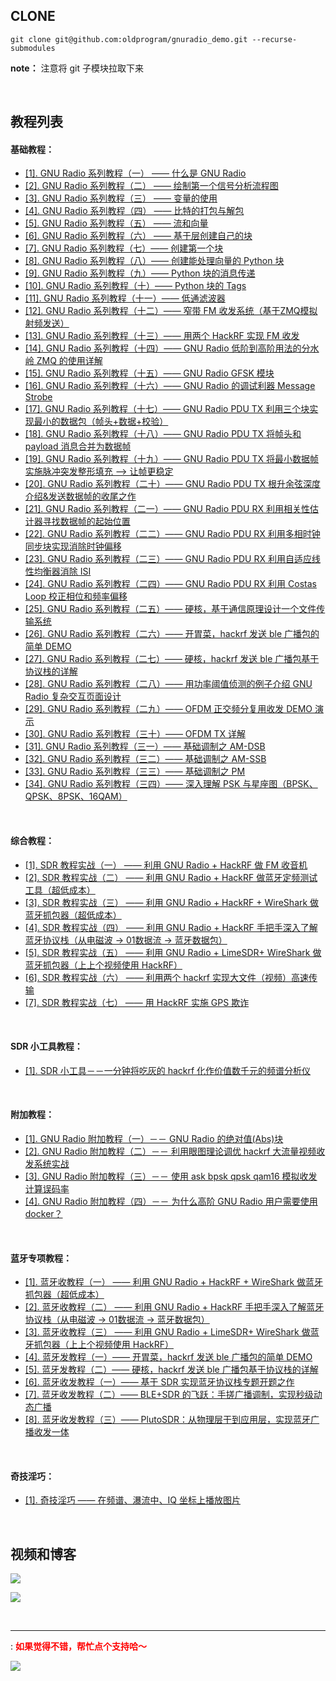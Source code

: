 ## CLONE

```shell
git clone git@github.com:oldprogram/gnuradio_demo.git --recurse-submodules
```

**note：** 注意将 git 子模块拉取下来

</br>

## 教程列表

#### 基础教程：

- [[1]. GNU Radio 系列教程（一） —— 什么是 GNU Radio][JC1]
- [[2]. GNU Radio 系列教程（二） —— 绘制第一个信号分析流程图][JC2]
- [[3]. GNU Radio 系列教程（三） —— 变量的使用][JC3] 
- [[4]. GNU Radio 系列教程（四） —— 比特的打包与解包][JC4]
- [[5]. GNU Radio 系列教程（五） —— 流和向量][JC5]
- [[6]. GNU Radio 系列教程（六） —— 基于层创建自己的块][JC6]
- [[7]. GNU Radio 系列教程（七）—— 创建第一个块][JC7]
- [[8]. GNU Radio 系列教程（八）—— 创建能处理向量的 Python 块][JC8]
- [[9]. GNU Radio 系列教程（九）—— Python 块的消息传递][JC9]
- [[10]. GNU Radio 系列教程（十）—— Python 块的 Tags][JC10]
- [[11]. GNU Radio 系列教程（十一）—— 低通滤波器][JC11]
- [[12]. GNU Radio 系列教程（十二）—— 窄带 FM 收发系统（基于ZMQ模拟射频发送）][JC12]
- [[13]. GNU Radio 系列教程（十三）—— 用两个 HackRF 实现 FM 收发][JC13]
- [[14]. GNU Radio 系列教程（十四）—— GNU Radio 低阶到高阶用法的分水岭 ZMQ 的使用详解][JC14]	
- [[15]. GNU Radio 系列教程（十五）—— GNU Radio GFSK 模块][JC15]
- [[16]. GNU Radio 系列教程（十六）—— GNU Radio 的调试利器 Message Strobe][JC16]
- [[17]. GNU Radio 系列教程（十七）—— GNU Radio PDU TX 利用三个块实现最小的数据包（帧头+数据+校验）][JC17]
- [[18]. GNU Radio 系列教程（十八）—— GNU Radio PDU TX 将帧头和 payload 消息合并为数据帧][JC18]    
- [[19]. GNU Radio 系列教程（十九）—— GNU Radio PDU TX 将最小数据帧实施脉冲突发整形填充 --> 让帧更稳定][JC19]    
- [[20]. GNU Radio 系列教程（二十）—— GNU Radio PDU TX 根升余弦深度介绍&发送数据帧的收尾之作][JC20]    
- [[21]. GNU Radio 系列教程（二一）—— GNU Radio PDU RX 利用相关性估计器寻找数据帧的起始位置][JC21]    
- [[22]. GNU Radio 系列教程（二二）—— GNU Radio PDU RX 利用多相时钟同步块实现消除时钟偏移][JC22]    
- [[23]. GNU Radio 系列教程（二三）—— GNU Radio PDU RX 利用自适应线性均衡器消除 ISI][JC23]    
- [[24]. GNU Radio 系列教程（二四）—— GNU Radio PDU RX 利用 Costas Loop 校正相位和频率偏移][JC24]    
- [[25]. GNU Radio 系列教程（二五）—— 硬核，基于通信原理设计一个文件传输系统][JC25]    
- [[26]. GNU Radio 系列教程（二六）—— 开胃菜，hackrf 发送 ble 广播包的简单 DEMO][JC26]    
- [[27]. GNU Radio 系列教程（二七）—— 硬核，hackrf 发送 ble 广播包基于协议栈的详解][JC27]    
- [[28]. GNU Radio 系列教程（二八）—— 用功率阈值侦测的例子介绍 GNU Radio 复杂交互页面设计][JC28]    
- [[29]. GNU Radio 系列教程（二九）—— OFDM 正交频分复用收发 DEMO 演示][JC29]    
- [[30]. GNU Radio 系列教程（三十）—— OFDM TX 详解][JC30]    
- [[31]. GNU Radio 系列教程（三一）—— 基础调制之 AM-DSB][JC31]    
- [[32]. GNU Radio 系列教程（三二）—— 基础调制之 AM-SSB][JC32]    
- [[33]. GNU Radio 系列教程（三三）—— 基础调制之 PM][JC33]    
- [[34]. GNU Radio 系列教程（三四）—— 深入理解 PSK 与星座图（BPSK、QPSK、8PSK、16QAM）][JC34]    


</br>

#### 综合教程：

- [[1]. SDR 教程实战（一） —— 利用 GNU Radio + HackRF 做 FM 收音机][JCX1]
- [[2]. SDR 教程实战（二） —— 利用 GNU Radio + HackRF 做蓝牙定频测试工具（超低成本）][JCX2]
- [[3]. SDR 教程实战（三） —— 利用 GNU Radio + HackRF + WireShark 做蓝牙抓包器（超低成本）][JCX3]
- [[4]. SDR 教程实战（四） —— 利用 GNU Radio + HackRF 手把手深入了解蓝牙协议栈（从电磁波 -> 01数据流 -> 蓝牙数据包）][JCX4]
- [[5]. SDR 教程实战（五） —— 利用 GNU Radio + LimeSDR+ WireShark 做蓝牙抓包器（上上个视频使用 HackRF）][JCX5]
- [[6]. SDR 教程实战（六） —— 利用两个 hackrf 实现大文件（视频）高速传输][JCX6]     
- [[7]. SDR 教程实战（七） —— 用 HackRF 实施 GPS 欺诈][JCX7]     


</br>

#### SDR 小工具教程：

- [[1]. SDR 小工具－－一分钟将吃灰的 hackrf 化作价值数千元的频谱分析仪][JCT1]    

</br>

#### 附加教程：

- [[1]. GNU Radio 附加教程（一）－－ GNU Radio 的绝对值(Abs)块][JCK1]    
- [[2]. GNU Radio 附加教程（二）－－ 利用眼图理论调优 hackrf 大流量视频收发系统实战][JCK2]    
- [[3]. GNU Radio 附加教程（三）－－ 使用 ask bpsk qpsk qam16 模拟收发计算误码率][JCK3]    
- [[4]. GNU Radio 附加教程（四）－－ 为什么高阶 GNU Radio 用户需要使用 docker？][JCK4]    

</br>

#### 蓝牙专项教程：

- [[1]. 蓝牙收教程（一） —— 利用 GNU Radio + HackRF + WireShark 做蓝牙抓包器（超低成本）][JCX3]
- [[2]. 蓝牙收教程（二） —— 利用 GNU Radio + HackRF 手把手深入了解蓝牙协议栈（从电磁波 -> 01数据流 -> 蓝牙数据包）][JCX4]
- [[3]. 蓝牙收教程（三） —— 利用 GNU Radio + LimeSDR+ WireShark 做蓝牙抓包器（上上个视频使用 HackRF）][JCX5]
- [[4]. 蓝牙发教程（一）—— 开胃菜，hackrf 发送 ble 广播包的简单 DEMO][JC26]    
- [[5]. 蓝牙发教程（二）—— 硬核，hackrf 发送 ble 广播包基于协议栈的详解][JC27]    
- [[6]. 蓝牙收发教程（一）—— 基于 SDR 实现蓝牙协议栈专题开题之作][BLE01]    
- [[7]. 蓝牙收发教程（二）—— BLE+SDR 的飞跃：手搓广播调制，实现秒级动态广播][BLE02]    
- [[8]. 蓝牙收发教程（三）—— PlutoSDR：从物理层干到应用层，实现蓝牙广播收发一体][BLE03]    

</br>

#### 奇技淫巧：

- [[1]. 奇技淫巧 —— 在频谱、瀑流中、IQ 坐标上播放图片][QJYQ1]    

</br>


## 视频和博客

[![][pbilibili]][#bilibili]

[![][pcnblog]][#cnblog]

</br>

---
: <font color=#FF000> **如果觉得不错，帮忙点个支持哈～**  </font>

![][px]


[JC1]:https://www.cnblogs.com/zjutlitao/p/16648432.html
[JC2]:https://www.cnblogs.com/zjutlitao/p/16655824.html#top
[JC3]:https://www.bilibili.com/video/BV1o14y1s7Km/?spm_id_from=333.788&vd_source=84f94348691c2906fc1038d54989b7e0
[JC4]:https://www.bilibili.com/video/BV1NG4y1z7mt/?spm_id_from=333.788&vd_source=84f94348691c2906fc1038d54989b7e0
[JC5]:https://www.bilibili.com/video/BV1me411u7jm/?spm_id_from=333.788&vd_source=84f94348691c2906fc1038d54989b7e0
[JC6]:https://www.bilibili.com/video/BV1814y1e7ZU/?spm_id_from=333.788&vd_source=84f94348691c2906fc1038d54989b7e0
[JC7]:https://www.bilibili.com/video/BV18V4y1g7i9/?spm_id_from=333.788&vd_source=84f94348691c2906fc1038d54989b7e0
[JC8]:https://www.bilibili.com/video/BV1MB4y1n7od/?spm_id_from=333.788&vd_source=84f94348691c2906fc1038d54989b7e0
[JC9]:https://www.bilibili.com/video/BV1DN4y1N7n1/?spm_id_from=333.788&vd_source=84f94348691c2906fc1038d54989b7e0
[JC10]:https://www.bilibili.com/video/BV1uW4y1v77Y/?spm_id_from=333.788&vd_source=84f94348691c2906fc1038d54989b7e0
[JC11]:https://www.bilibili.com/video/BV1L14y187iU/?spm_id_from=333.788&vd_source=84f94348691c2906fc1038d54989b7e0
[JC12]:https://www.bilibili.com/video/BV1ZW4y177AN/?spm_id_from=333.788&vd_source=84f94348691c2906fc1038d54989b7e0
[JC13]:https://www.bilibili.com/video/BV1TM41177Bj/?spm_id_from=333.788&vd_source=84f94348691c2906fc1038d54989b7e0
[JC14]:https://www.cnblogs.com/zjutlitao/p/17354483.html
[JC15]:https://www.bilibili.com/video/BV1ji4y1q7f9/?vd_source=84f94348691c2906fc1038d54989b7e0
[JC16]:https://www.bilibili.com/video/BV1Ye411h7bF/?spm_id_from=333.788&vd_source=84f94348691c2906fc1038d54989b7e0
[JC17]:https://www.bilibili.com/video/BV18Z421U7H8/?vd_source=84f94348691c2906fc1038d54989b7e0
[JC18]:https://www.bilibili.com/video/BV1oi421Z7BZ/?vd_source=84f94348691c2906fc1038d54989b7e0
[JC19]:https://www.bilibili.com/video/BV14x4y1D7mP/?vd_source=84f94348691c2906fc1038d54989b7e0     
[JC20]:https://www.bilibili.com/video/BV1Bp421y72W/?vd_source=84f94348691c2906fc1038d54989b7e0
[JC21]:https://www.bilibili.com/video/BV1bw4m117SW/?vd_source=84f94348691c2906fc1038d54989b7e0
[JC22]:https://www.bilibili.com/video/BV1rC41177hP/?vd_source=84f94348691c2906fc1038d54989b7e0
[JC23]:https://www.bilibili.com/video/BV15y411e7jh/?vd_source=84f94348691c2906fc1038d54989b7e0
[JC24]:https://www.bilibili.com/video/BV1jr421w7mj/?vd_source=84f94348691c2906fc1038d54989b7e0
[JC25]:https://www.bilibili.com/video/BV1rz421a7Vc/?vd_source=84f94348691c2906fc1038d54989b7e0    
[JC26]:https://www.bilibili.com/video/BV1VT421k7cA/?vd_source=84f94348691c2906fc1038d54989b7e0    
[JC27]:https://www.bilibili.com/video/BV1WWv1emEvA/?vd_source=84f94348691c2906fc1038d54989b7e0
[JC28]:https://www.bilibili.com/video/BV1pxYye6Eav/?vd_source=84f94348691c2906fc1038d54989b7e0    
[JC29]:https://www.bilibili.com/video/BV1AXc3ecETY/?vd_source=84f94348691c2906fc1038d54989b7e0   
[JC30]:https://www.bilibili.com/video/BV1B8c6eBERW/?vd_source=84f94348691c2906fc1038d54989b7e0    
[JC31]:https://www.bilibili.com/video/BV1ruwPegELP?vd_source=84f94348691c2906fc1038d54989b7e0    
[JC32]:https://www.bilibili.com/video/BV158fYYBEj3?vd_source=84f94348691c2906fc1038d54989b7e0           
[JC33]:https://www.bilibili.com/video/BV1BgfLYtEkq/?vd_source=84f94348691c2906fc1038d54989b7e0    
[JC34]:https://www.bilibili.com/video/BV1aWPUexE9h/?vd_source=e07622425aaa33ca0b1e9dafa0807cf4    



[JCT1]:https://www.bilibili.com/video/BV1YS421R75M/?vd_source=84f94348691c2906fc1038d54989b7e0    

[JCX1]:https://www.bilibili.com/video/BV1eP4y1f7rc/?spm_id_from=333.788&vd_source=84f94348691c2906fc1038d54989b7e0
[JCX2]:https://www.bilibili.com/video/BV1ft4y1L7Ve/?spm_id_from=333.788&vd_source=84f94348691c2906fc1038d54989b7e0
[JCX3]:https://www.bilibili.com/video/BV1ta4y157VV/?spm_id_from=333.788&vd_source=84f94348691c2906fc1038d54989b7e0
[JCX4]:https://www.bilibili.com/video/BV18h4y1Y7mf/?vd_source=84f94348691c2906fc1038d54989b7e0
[JCX5]:https://www.bilibili.com/video/BV1Q84y1D7tZ/?spm_id_from=333.999.0.0
[JCX6]:https://www.bilibili.com/video/BV1NJ4m1M7H3/?spm_id_from=333.1007.0.0&vd_source=84f94348691c2906fc1038d54989b7e0
[JCX7]:https://www.bilibili.com/video/BV1sZWjerEP3/?vd_source=84f94348691c2906fc1038d54989b7e0
[JCK1]:https://www.bilibili.com/video/BV14K411Y7Jb/?spm_id_from=333.788&vd_source=84f94348691c2906fc1038d54989b7e0    
[JCK2]:https://www.bilibili.com/video/BV1BvNveeEGC/?vd_source=e07622425aaa33ca0b1e9dafa0807cf4     
[JCK3]:https://www.bilibili.com/video/BV1My9wYFEJP/?vd_source=e07622425aaa33ca0b1e9dafa0807cf4
[JCK4]:https://www.bilibili.com/video/BV1c89JYYEcP/?vd_source=e07622425aaa33ca0b1e9dafa0807cf4     

[BLE01]:https://www.bilibili.com/video/BV1bARMYLEGX/?share_source=copy_web&vd_source=e07622425aaa33ca0b1e9dafa0807cf4
[BLE02]:https://www.bilibili.com/video/BV1mNRhYGE5n/?share_source=copy_web&vd_source=e07622425aaa33ca0b1e9dafa0807cf4
[BLE03]:https://www.bilibili.com/video/BV1bDQ5YdEMC/?share_source=copy_web&vd_source=e07622425aaa33ca0b1e9dafa0807cf4

[QJYQ1]:https://www.bilibili.com/video/BV1KtfpYFEZZ/?share_source=copy_web&vd_source=e07622425aaa33ca0b1e9dafa0807cf4    

[pbilibili]:https://tuchuang.beautifulzzzz.com:3000/?path=/e3/5aaaa5db7dfd1139793c6726f82cfc.png
[#bilibili]:https://www.bilibili.com/video/BV1eP4y1f7rc/?spm_id_from=333.788&vd_source=84f94348691c2906fc1038d54989b7e0
[pcnblog]:https://tuchuang.beautifulzzzz.com:3000/?path=/54/dd7438c03d1467afdc10bfa0dc5e72.png
[#cnblog]:https://www.cnblogs.com/zjutlitao/category/759824.html
[px]:https://tuchuang.beautifulzzzz.com:3000/?path=/7b/24abbb1cf6f0bee204045d1f3bdb34.png
